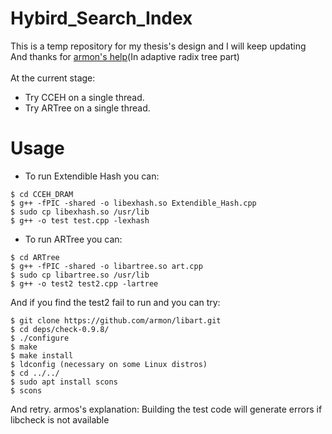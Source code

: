 # Hybird_Search_Index
This is a temp repository for my thesis's design and I will keep updating <br>
And thanks for [armon's help](https://github.com/armon/libart)(In adaptive radix tree part) <br>
<br>
At the current stage:<br>
- Try CCEH on a single thread.
- Try ARTree on a single thread.
# Usage
- To run Extendible Hash you can:
```
$ cd CCEH_DRAM
$ g++ -fPIC -shared -o libexhash.so Extendible_Hash.cpp
$ sudo cp libexhash.so /usr/lib
$ g++ -o test test.cpp -lexhash
```
- To run ARTree you can:
```
$ cd ARTree
$ g++ -fPIC -shared -o libartree.so art.cpp
$ sudo cp libartree.so /usr/lib
$ g++ -o test2 test2.cpp -lartree
```
And if you find the test2 fail to run and you can try:
```
$ git clone https://github.com/armon/libart.git
$ cd deps/check-0.9.8/
$ ./configure
$ make
$ make install 
$ ldconfig (necessary on some Linux distros)
$ cd ../../
$ sudo apt install scons
$ scons
```
And retry.
armos's explanation: Building the test code will generate errors if libcheck is not available
